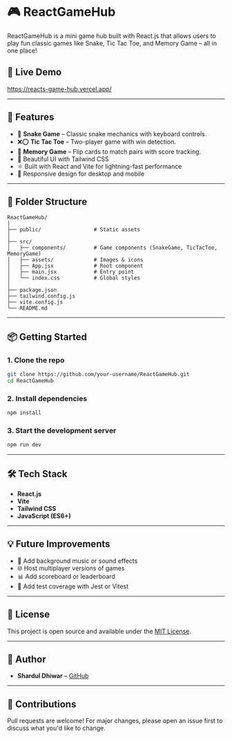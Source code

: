 # 🎮 ReactGameHub

ReactGameHub is a mini game hub built with React.js that allows users to play fun classic games like Snake, Tic Tac Toe, and Memory Game – all in one place!

## 🚀 Live Demo

https://reacts-game-hub.vercel.app/

---

## 🧹 Features

* 🐍 **Snake Game** – Classic snake mechanics with keyboard controls.
* ❌⭕ **Tic Tac Toe** – Two-player game with win detection.
* 🧠 **Memory Game** – Flip cards to match pairs with score tracking.
* 🎨 Beautiful UI with Tailwind CSS
* ⚛️ Built with React and Vite for lightning-fast performance
* 📱 Responsive design for desktop and mobile

---

## 📂 Folder Structure

```
ReactGameHub/
│
├── public/                 # Static assets
│
├── src/
│   ├── components/         # Game components (SnakeGame, TicTacToe, MemoryGame)
│   ├── assets/             # Images & icons
│   ├── App.jsx             # Root component
│   ├── main.jsx            # Entry point
│   └── index.css           # Global styles
│
├── package.json
├── tailwind.config.js
├── vite.config.js
└── README.md
```

---

## 📦 Getting Started

### 1. Clone the repo

```bash
git clone https://github.com/your-username/ReactGameHub.git
cd ReactGameHub
```

### 2. Install dependencies

```bash
npm install
```

### 3. Start the development server

```bash
npm run dev
```

---

## 🛠 Tech Stack

* **React.js**
* **Vite**
* **Tailwind CSS**
* **JavaScript (ES6+)**

---

## 💡 Future Improvements

* 🎵 Add background music or sound effects
* 🌐 Host multiplayer versions of games
* 📊 Add scoreboard or leaderboard
* 🧪 Add test coverage with Jest or Vitest

---

## 📄 License

This project is open source and available under the [MIT License](LICENSE).

---

## 👤 Author

* **Shardul Dhiwar** – [GitHub](https://github.com/ShardulDhiwar)

---

## 🙌 Contributions

Pull requests are welcome! For major changes, please open an issue first to discuss what you'd like to change.
